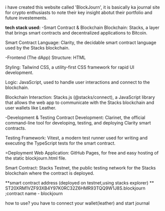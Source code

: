 i have created this website called 'BlockJourn', it is basically ka journal site for crypto enthusiasts to note their key insight abotut their portfolio and future investements.


**tech stack used:**
-Smart Contract & Blockchain
Blockchain: Stacks, a layer that brings smart contracts and decentralized applications to Bitcoin.

Smart Contract Language: Clarity, the decidable smart contract language used by the Stacks blockchain.

-Frontend (The dApp)
 Structure: HTML

Styling: Tailwind CSS, a utility-first CSS framework for rapid UI development.

Logic: JavaScript, used to handle user interactions and connect to the blockchain.

Blockchain Interaction: Stacks.js (@stacks/connect), a JavaScript library that allows the web app to communicate with the Stacks blockchain and user wallets like Leather.

-Development & Testing
Contract Development: Clarinet, the official command-line tool for developing, testing, and deploying Clarity smart contracts.

Testing Framework: Vitest, a modern test runner used for writing and executing the TypeScript tests for the smart contract.

=Deployment
Web Application: GitHub Pages, for free and easy hosting of the static blockjourn.html file.

Smart Contract: Stacks Testnet, the public testing network for the Stacks blockchain where the contract is deployed.




**smart contract address (deployed on testnet,using stacks explorer) **
    ST20XRM1VZF93XB4Y97K0RC32Z6HMR93TQQ9W1J8S.blockjourn
    ;contract name - blockjourn


how to use? you have to connect your wallet(leather) and start journal
